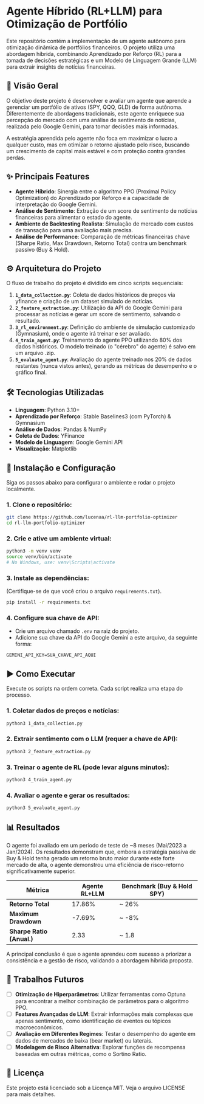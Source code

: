 # Agente Híbrido (RL+LLM) para Otimização de Portfólio

Este repositório contém a implementação de um agente autônomo para otimização dinâmica de portfólios financeiros. O projeto utiliza uma abordagem híbrida, combinando Aprendizado por Reforço (RL) para a tomada de decisões estratégicas e um Modelo de Linguagem Grande (LLM) para extrair insights de notícias financeiras.

## 📜 Visão Geral

O objetivo deste projeto é desenvolver e avaliar um agente que aprende a gerenciar um portfólio de ativos (SPY, QQQ, GLD) de forma autônoma. Diferentemente de abordagens tradicionais, este agente enriquece sua percepção do mercado com uma análise de sentimento de notícias, realizada pelo Google Gemini, para tomar decisões mais informadas.

A estratégia aprendida pelo agente não foca em maximizar o lucro a qualquer custo, mas em otimizar o retorno ajustado pelo risco, buscando um crescimento de capital mais estável e com proteção contra grandes perdas.

## ✨ Principais Features

- **Agente Híbrido**: Sinergia entre o algoritmo PPO (Proximal Policy Optimization) do Aprendizado por Reforço e a capacidade de interpretação do Google Gemini.
- **Análise de Sentimento**: Extração de um score de sentimento de notícias financeiras para alimentar o estado do agente.
- **Ambiente de Backtesting Realista**: Simulação de mercado com custos de transação para uma avaliação mais precisa.
- **Análise de Performance**: Comparação de métricas financeiras chave (Sharpe Ratio, Max Drawdown, Retorno Total) contra um benchmark passivo (Buy & Hold).

## ⚙️ Arquitetura do Projeto

O fluxo de trabalho do projeto é dividido em cinco scripts sequenciais:

1. **`1_data_collection.py`**: Coleta de dados históricos de preços via yfinance e criação de um dataset simulado de notícias.
2. **`2_feature_extraction.py`**: Utilização da API do Google Gemini para processar as notícias e gerar um score de sentimento, salvando o resultado.
3. **`3_rl_environment.py`**: Definição do ambiente de simulação customizado (Gymnasium), onde o agente irá treinar e ser avaliado.
4. **`4_train_agent.py`**: Treinamento do agente PPO utilizando 80% dos dados históricos. O modelo treinado (o "cérebro" do agente) é salvo em um arquivo .zip.
5. **`5_evaluate_agent.py`**: Avaliação do agente treinado nos 20% de dados restantes (nunca vistos antes), gerando as métricas de desempenho e o gráfico final.

## 🛠️ Tecnologias Utilizadas

- **Linguagem**: Python 3.10+
- **Aprendizado por Reforço**: Stable Baselines3 (com PyTorch) & Gymnasium
- **Análise de Dados**: Pandas & NumPy
- **Coleta de Dados**: YFinance
- **Modelo de Linguagem**: Google Gemini API
- **Visualização**: Matplotlib

## 🚀 Instalação e Configuração

Siga os passos abaixo para configurar o ambiente e rodar o projeto localmente.

### 1. Clone o repositório:

```bash
git clone https://github.com/lucenaa/rl-llm-portfolio-optimizer
cd rl-llm-portfolio-optimizer
```

### 2. Crie e ative um ambiente virtual:

```bash
python3 -m venv venv
source venv/bin/activate
# No Windows, use: venv\Scripts\activate
```

### 3. Instale as dependências:
(Certifique-se de que você criou o arquivo `requirements.txt`).

```bash
pip install -r requirements.txt
```

### 4. Configure sua chave de API:

- Crie um arquivo chamado `.env` na raiz do projeto.
- Adicione sua chave da API do Google Gemini a este arquivo, da seguinte forma:

```
GEMINI_API_KEY=SUA_CHAVE_API_AQUI
```

## ▶️ Como Executar

Execute os scripts na ordem correta. Cada script realiza uma etapa do processo.

### 1. Coletar dados de preços e notícias:

```bash
python3 1_data_collection.py
```

### 2. Extrair sentimento com o LLM (requer a chave de API):

```bash
python3 2_feature_extraction.py
```

### 3. Treinar o agente de RL (pode levar alguns minutos):

```bash
python3 4_train_agent.py
```

### 4. Avaliar o agente e gerar os resultados:

```bash
python3 5_evaluate_agent.py
```

## 📊 Resultados

O agente foi avaliado em um período de teste de ~8 meses (Mai/2023 a Jan/2024). Os resultados demonstram que, embora a estratégia passiva de Buy & Hold tenha gerado um retorno bruto maior durante este forte mercado de alta, o agente demonstrou uma eficiência de risco-retorno significativamente superior.

| Métrica | Agente RL+LLM | Benchmark (Buy & Hold SPY) |
|---------|---------------|---------------------------|
| **Retorno Total** | 17.86% | ~ 26% |
| **Maximum Drawdown** | -7.69% | ~ -8% |
| **Sharpe Ratio (Anual.)** | 2.33 | ~ 1.8 |

A principal conclusão é que o agente aprendeu com sucesso a priorizar a consistência e a gestão de risco, validando a abordagem híbrida proposta.

## 🔮 Trabalhos Futuros

- [ ] **Otimização de Hiperparâmetros**: Utilizar ferramentas como Optuna para encontrar a melhor combinação de parâmetros para o algoritmo PPO.
- [ ] **Features Avançadas de LLM**: Extrair informações mais complexas que apenas sentimento, como identificação de eventos ou tópicos macroeconômicos.
- [ ] **Avaliação em Diferentes Regimes**: Testar o desempenho do agente em dados de mercados de baixa (bear market) ou laterais.
- [ ] **Modelagem de Risco Alternativa**: Explorar funções de recompensa baseadas em outras métricas, como o Sortino Ratio.

## 📄 Licença

Este projeto está licenciado sob a Licença MIT. Veja o arquivo LICENSE para mais detalhes.
